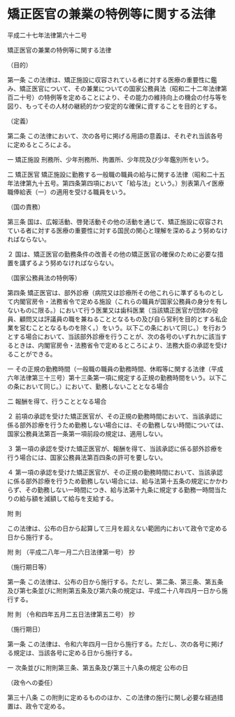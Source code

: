 # 矯正医官の兼業の特例等に関する法律

平成二十七年法律第六十二号

矯正医官の兼業の特例等に関する法律

（目的）

第一条 この法律は、矯正施設に収容されている者に対する医療の重要性に鑑み、矯正医官について、その兼業についての国家公務員法（昭和二十二年法律第百二十号）の特例等を定めることにより、その能力の維持向上の機会の付与等を図り、もってその人材の継続的かつ安定的な確保に資することを目的とする。

（定義）

第二条 この法律において、次の各号に掲げる用語の意義は、それぞれ当該各号に定めるところによる。

一 矯正施設 刑務所、少年刑務所、拘置所、少年院及び少年鑑別所をいう。

二 矯正医官 矯正施設に勤務する一般職の職員の給与に関する法律（昭和二十五年法律第九十五号。第四条第四項において「給与法」という。）別表第八イ医療職俸給表（一）の適用を受ける職員をいう。

（国の責務）

第三条 国は、広報活動、啓発活動その他の活動を通じて、矯正施設に収容されている者に対する医療の重要性に対する国民の関心と理解を深めるよう努めなければならない。

２ 国は、矯正医官の勤務条件の改善その他の矯正医官の確保のために必要な措置を講ずるよう努めなければならない。

（国家公務員法の特例等）

第四条 矯正医官は、部外診療（病院又は診療所その他これらに準ずるものとして内閣官房令・法務省令で定める施設（これらの職員が国家公務員の身分を有しないものに限る。）において行う医業又は歯科医業（当該矯正医官が団体の役員、顧問又は評議員の職を兼ねることとなるもの及び自ら営利を目的とする私企業を営むこととなるものを除く。）をいう。以下この条において同じ。）を行おうとする場合において、当該部外診療を行うことが、次の各号のいずれかに該当するときは、内閣官房令・法務省令で定めるところにより、法務大臣の承認を受けることができる。

一 その正規の勤務時間（一般職の職員の勤務時間、休暇等に関する法律（平成六年法律第三十三号）第十三条第一項に規定する正規の勤務時間をいう。以下この条において同じ。）において、勤務しないこととなる場合

二 報酬を得て、行うこととなる場合

２ 前項の承認を受けた矯正医官が、その正規の勤務時間において、当該承認に係る部外診療を行うため勤務しない場合には、その勤務しない時間については、国家公務員法第百一条第一項前段の規定は、適用しない。

３ 第一項の承認を受けた矯正医官が、報酬を得て、当該承認に係る部外診療を行う場合には、国家公務員法第百四条の許可を要しない。

４ 第一項の承認を受けた矯正医官が、その正規の勤務時間において、当該承認に係る部外診療を行うため勤務しない場合には、給与法第十五条の規定にかかわらず、その勤務しない一時間につき、給与法第十九条に規定する勤務一時間当たりの給与額を減額して給与を支給する。

附 則

この法律は、公布の日から起算して三月を超えない範囲内において政令で定める日から施行する。

附 則 （平成二八年一月二六日法律第一号） 抄

（施行期日等）

第一条 この法律は、公布の日から施行する。ただし、第二条、第三条、第五条及び第七条並びに附則第五条及び第六条の規定は、平成二十八年四月一日から施行する。

附 則 （令和四年五月二五日法律第五二号） 抄

（施行期日）

第一条 この法律は、令和六年四月一日から施行する。ただし、次の各号に掲げる規定は、当該各号に定める日から施行する。

一 次条並びに附則第三条、第五条及び第三十八条の規定 公布の日

（政令への委任）

第三十八条 この附則に定めるもののほか、この法律の施行に関し必要な経過措置は、政令で定める。
